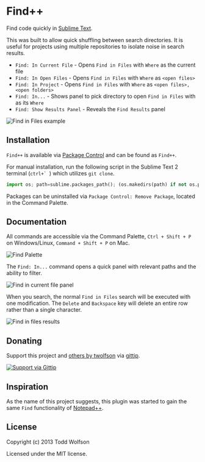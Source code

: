 # Find++

Find code quickly in [Sublime Text][subl].

This was built to allow quick shuffling between search directories. It is useful for projects using multiple repositories to isolate noise in search results.

[subl]: http://www.sublimetext.com/

- `Find: In Current File` - Opens `Find in Files` with `Where` as the current file
- `Find: In Open Files` - Opens `Find in Files` with `Where` as `<open files>`
- `Find: In Project` - Opens `Find in Files` with `Where` as `<open files>,<open folders>`
- `Find: In...` - Shows panel to pick directory to open `Find in Files` with as its `Where`
- `Find: Show Results Panel` - Reveals the `Find Results` panel

![Find in Files example](https://f.cloud.github.com/assets/902488/860977/39331c12-f5c2-11e2-9de7-9769e885d111.png)

## Installation
`Find++` is available via [Package Control][pkg-ctrl] and can be found as `Find++`.

[pkg-ctrl]: http://wbond.net/sublime_packages/package_control

For manual installation, run the following script in the Sublime Text 2 terminal (``ctrl+` ``) which utilizes `git clone`.

```python
import os; path=sublime.packages_path(); (os.makedirs(path) if not os.path.exists(path) else None); window.run_command('exec', {'cmd': ['git', 'clone', 'https://github.com/twolfson/sublime-request', 'request'], 'working_dir': path})
```

Packages can be uninstalled via `Package Control: Remove Package`, located in the Command Palette.

## Documentation
All commands are accessible via the Command Palette, `Ctrl + Shift + P` on Windows/Linux, `Command + Shift + P` on Mac.

![Find Palette](https://f.cloud.github.com/assets/902488/279674/a552365a-9134-11e2-8c89-603fbb89b606.png)

The `Find: In...` command opens a quick panel with relevant paths and the ability to filter.

![Find in current file panel](https://f.cloud.github.com/assets/902488/860987/ba97f2b4-f5c2-11e2-9b8d-c53060cd0f59.png)

When you search, the normal `Find in Files` search will be executed with one modification. The `Delete` and `Backspace` key will delete an entire row rather than a single character.

![Find in files results](https://f.cloud.github.com/assets/902488/279676/acdae412-9134-11e2-9c3d-10cdaaa6daff.png)

## Donating
Support this project and [others by twolfson][gittip] via [gittip][].

[![Support via Gittip][gittip-badge]][gittip]

[gittip-badge]: https://rawgithub.com/twolfson/gittip-badge/master/dist/gittip.png
[gittip]: https://www.gittip.com/twolfson/

## Inspiration
As the name of this project suggests, this plugin was started to gain the same `Find` functionality of [Notepad++][npp].

[npp]: http://notepad-plus-plus.org/

## License
Copyright (c) 2013 Todd Wolfson

Licensed under the MIT license.
